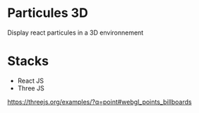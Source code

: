 # Particules 3D

Display react particules in a 3D environnement 

# Stacks

- React JS
- Three JS

https://threejs.org/examples/?q=point#webgl_points_billboards